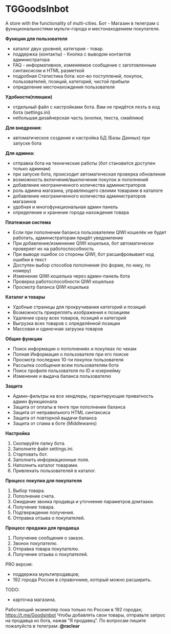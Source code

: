 # TGGoodsInbot
A store with the functionality of multi-cities.
Бот - Магазин в телеграм с функциональностями мульти-города и местонаходением покупателя.

**Функции для пользователя**
- каталог двух уровней, категория - товар.
- поддержка (контакты) - Кнопка с выводом контактов администратора
- FAQ - информативное, изменяемое сообщение с заготовленным синтаксисом и HTML разметкой
- подробная Статистика бота: кол-во поступлений, покупок, пользователей, позиций, категорий, чистой прибыли
- определение местонахождения пользователя

**Удобности(плюшки)**
- отдельный файл с настройками бота. Вам не придётся лезть в код бота (settings.ini)
- небольшая дизайнерская часть (кнопки, текста, смайлики)

**Для внедрения:**
- автоматическое создание и настройка БД (Базы Данных) при запуске бота

**Для админа:**
- отправка бота на технические работы (бот становится доступен только админам)
- при запуске бота, происходит автоматическая проверка обновления
- возможность включения/выключения покупок и пополнений
- добавление неограниченного количества администраторов
- роль админа магазина, управляющего своими товарами в каталоге
- добавление неограниченного количества администраторов магазинов
- удобная и многофункциональная админ панель
- определение и хранение города нахождения товара

**Платежная система**
- Если при пополнении баланса пользователем QIWI кошелёк не будет работать, администраторам придёт уведомление
- При добавление/изменение QIWI кошелька, бот автоматически проверяет их на работоспособность
- При выводе ошибок со стороны QIWI, бот расшифровывает код ошибки в текст
- Доступен выбор способов пополнения (по форме, по нику, по номеру)
- Изменение QIWI кошелька через админ-панель бота
- Проверка работоспособности QIWI кошелька
- Просмотр баланса QIWI кошелька

**Каталог и товары**
- Удобные страницы для прокручивания категорий и позиций
- Возможность прикреплять изображения к позициям
- Удаление сразу всех товаров, позиций и категорий
- Выгрузка всех товаров с определённой позиции
- Массовая и одиночная загрузка товаров

**Общие функции**
- Поиск информации о пополнениях и покупках по чекам
- Полная Информация о пользователе при его поиске
- Просмотр последних 10-ти покупок пользователя
- Рассылка сообщения всем пользователям бота
- Поиск профиля пользователя по ID и юзернейму
- Изменение и выдача баланса пользователю

**Защита**
- Админ-фильтры на все хендлеры, гарантирующие приватность админ функционала
- Защита от оплаты в тенге при пополнении баланса
- Защита от неправильного HTML синтаксиса
- Защита от повторной выдачи баланса
- Защита от спама в боте (Middlewares)

**Настройка**
1. Скопируйте папку бота. 
2. Заполните файл settings.ini.
3. Стартовать бот. 
4. Заполнить информационные поля. 
5. Наполнить каталог товарами.
6. Привлекать пользователей в каталог.

**Процесс покупки для покупателя**
1. Выбор товара. 
2. Пополнение счета. 
3. Ожидание звонка продавца и уточнение параметров домтааки. 
4. Получение товара. 
5. Подтверждение получения.
6. Отправка отзыва о покупателей.
 
**Процесс продажи для продавца**
1. Получение сообщения о заказе. 
2. Звонок покупателю. 
3. Отправка товара покупателю.
4. Получение отзыва о покупателей.

PRO версия:
- поддержка мультипродавцов; 
- 192 города России в справочнике, который можно расширить. 

TODO:
- карточка магазина.

Работающий экземпляр пока только по России в 192 городах; https://t.me/Goodsinbot
Чтобы добавлять свои товары, отправьте запрос на продавца из бота, нажав "Я продавец".
По вопросам пишите пожалуйста в телеграм: **@raclear**
